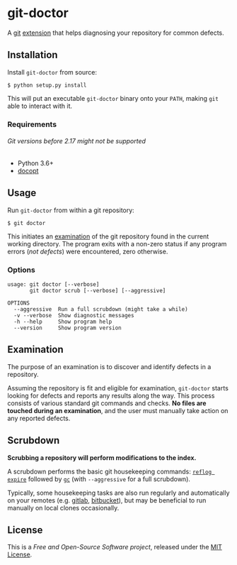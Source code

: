 # git-doctor

A [git](https://git-scm.com) [extension](https://www.atlassian.com/git/articles/extending-git) that helps diagnosing your repository for common defects.

## Installation

Install `git-doctor` from source:

```console
$ python setup.py install
```

This will put an executable `git-doctor` binary onto your `PATH`, making `git` able to interact with it.

### Requirements

###### Git versions before 2.17 might not be supported

- Python 3.6+
- [docopt](https://github.com/docopt/docopt)

## Usage

Run `git-doctor` from within a git repository:

```console
$ git doctor
```

This initiates an [examination](#examination) of the git repository found in the current working directory. The program exits with a non-zero status if any program errors (*not defects*) were encountered, zero otherwise.

### Options

```console
usage: git doctor [--verbose]
       git doctor scrub [--verbose] [--aggressive]

OPTIONS
  --aggressive  Run a full scrubdown (might take a while)
  -v --verbose  Show diagnostic messages
  -h --help     Show program help
  --version     Show program version
```

## Examination

The purpose of an examination is to discover and identify defects in a repository.

Assuming the repository is fit and eligible for examination, `git-doctor` starts looking for defects and reports any results along the way. This process consists of various standard git commands and checks. **No files are touched during an examination**, and the user must manually take action on any reported defects.

## Scrubdown

**Scrubbing a repository will perform modifications to the index.**

A scrubdown performs the basic git housekeeping commands: [`reflog expire`](https://git-scm.com/docs/git-reflog) followed by [`gc`](https://git-scm.com/docs/git-gc) (with `--aggressive` for a full scrubdown).

Typically, some housekeeping tasks are also run regularly and automatically on your remotes (e.g. [gitlab](https://docs.gitlab.com/ee/administration/housekeeping.html), [bitbucket](https://confluence.atlassian.com/bitbucket/do-i-need-to-run-git-gc-housekeeping-on-my-repo-287998264.html)), but may be beneficial to run manually on local clones occasionally.

## License

This is a *Free and Open-Source Software project*, released under the [MIT License](LICENSE).
